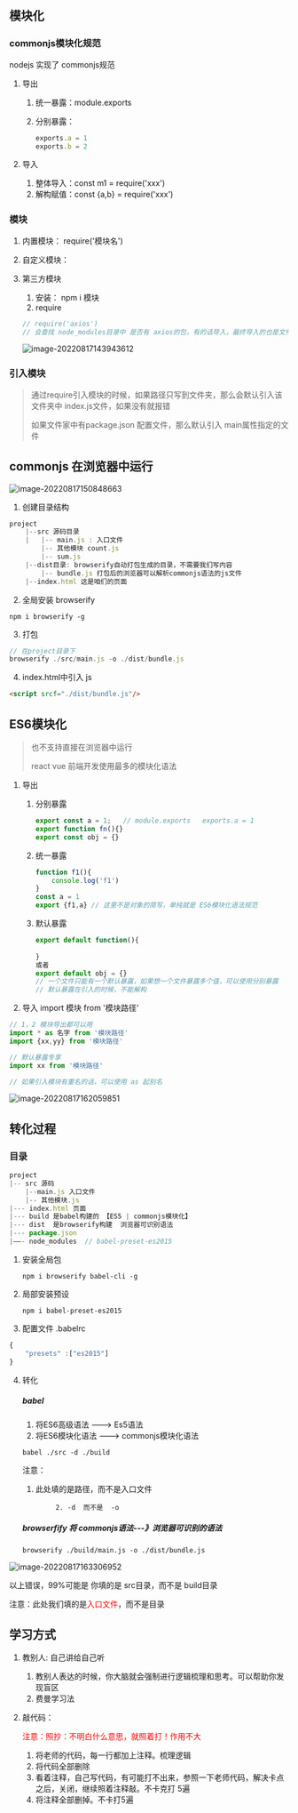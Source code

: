 ## 模块化

### commonjs模块化规范

nodejs 实现了 commonjs规范

1. 导出  

   1. 统一暴露：module.exports

   2. 分别暴露：

      ```js
      exports.a = 1
      exports.b = 2
      ```

2. 导入

   1. 整体导入：const m1 = require('xxx')
   2. 解构赋值：const {a,b} = require('xxx')

### 模块

1. 内置模块：     require('模块名')

2. 自定义模块：    

3. 第三方模块

   1. 安装： npm i 模块
   2. require

   ```js
   // require('axios')
   // 会查找 node_modules目录中 是否有 axios的包，有的话导入，最终导入的也是文件，会根据package.json 中main ：指定的文件进行导入
   ```

   ![image-20220817143943612](02-%E6%A8%A1%E5%9D%97%E5%8C%96%E7%AC%94%E8%AE%B0.assets/image-20220817143943612.png)

### 引入模块

> 通过require引入模块的时候，如果路径只写到文件夹，那么会默认引入该文件夹中 index.js文件，如果没有就报错
>
> 如果文件家中有package.json 配置文件，那么默认引入 main属性指定的文件



## commonjs 在浏览器中运行

![image-20220817150848663](02-%E6%A8%A1%E5%9D%97%E5%8C%96%E7%AC%94%E8%AE%B0.assets/image-20220817150848663.png)



1. 创建目录结构

```js
project
	|--src 源码目录
    |   |-- main.js : 入口文件
    	|-- 其他模块 count.js
		|-- sum.js
    |--dist目录: browserify自动打包生成的目录，不需要我们写内容
		|-- bundle.js 打包后的浏览器可以解析commonjs语法的js文件
	|--index.html 这是咱们的页面
```

2. 全局安装 browserify

```shell
npm i browserify -g
```

3. 打包

```js
// 在project目录下
browserify ./src/main.js -o ./dist/bundle.js
```

4. index.html中引入 js

```html
<script srcf="./dist/bundle.js"/>
```



## ES6模块化

> 也不支持直接在浏览器中运行
>
> react vue 前端开发使用最多的模块化语法

1. 导出

   1. 分别暴露

      ```js
      export const a = 1;   // module.exports   exports.a = 1
      export function fn(){}
      export const obj = {}
      ```

   2. 统一暴露

      ```js
      function f1(){
          console.log('f1')
      }
      const a = 1
      export {f1,a} // 这里不是对象的简写，单纯就是 ES6模块化语法规范
      ```

   3. 默认暴露

      ```js
      export default function(){
          
      }
      或者
      export default obj = {}
      // 一个文件只能有一个默认暴露，如果想一个文件暴露多个值，可以使用分别暴露
      // 默认暴露在引入的时候，不能解构
      ```

2. 导入 import 模块 from '模块路径'

```js
// 1，2 模块导出都可以用
import * as 名字 from '模块路径'
import {xx,yy} from '模块路径'

// 默认暴露专享
import xx from '模块路径'

// 如果引入模块有重名的话，可以使用 as 起别名
```

![image-20220817162059851](02-%E6%A8%A1%E5%9D%97%E5%8C%96%E7%AC%94%E8%AE%B0.assets/image-20220817162059851.png)



## 转化过程

### 目录

```js
project
|-- src 源码
	|--main.js 入口文件
    |-- 其他模块.js
|--- index.html 页面
|--- build 是babel构建的 【ES5 | commonjs模块化】
|--- dist  是browserify构建  浏览器可识别语法
|--- package.json
|——- node_modules  // babel-preset-es2015
```

1. 安装全局包

   ```shell
   npm i browserify babel-cli -g
   ```

2. 局部安装预设

   ```shell
   npm i babel-preset-es2015
   ```

3. 配置文件 .babelrc

```js
{
    "presets" :["es2015"]
}
```

4. 转化

   ##### babel

   1. 将ES6高级语法 ---> Es5语法
   2. 将ES6模块化语法 ---> commonjs模块化语法

   ```shell
   babel ./src -d ./build
   ```

   注意：

   1. 此处填的是路径，而不是入口文件

   			   2. -d  而不是  -o
   
   ##### browserfify 将 commonjs语法---》浏览器可识别的语法
   
   ```shell
   browserify ./build/main.js -o ./dist/bundle.js
   ```



![image-20220817163306952](02-%E6%A8%A1%E5%9D%97%E5%8C%96%E7%AC%94%E8%AE%B0.assets/image-20220817163306952.png)

以上错误，99%可能是 你填的是 src目录，而不是 build目录

注意：此处我们填的是<font color='red'>入口文件</font>，而不是目录



## 学习方式

1. 教别人: 自己讲给自己听

   1. 教别人表达的时候，你大脑就会强制进行逻辑梳理和思考。可以帮助你发现盲区
   2. 费曼学习法

2. 敲代码：

   <font color='red'>注意：照抄：不明白什么意思，就照着打！作用不大</font>

   1. 将老师的代码，每一行都加上注释。梳理逻辑
   2. 将代码全部删除
   3. 看着注释，自己写代码，有可能打不出来，参照一下老师代码，解决卡点之后，关闭，继续照着注释敲。不卡克打 5遍
   4. 将注释全部删掉。不卡打5遍

















